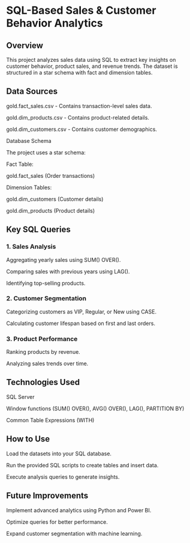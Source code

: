 # SQL-Based Sales & Customer Behavior Analytics

## Overview

This project analyzes sales data using SQL to extract key insights on customer behavior, product sales, and revenue trends. The dataset is structured in a star schema with fact and dimension tables.

## Data Sources

gold.fact_sales.csv - Contains transaction-level sales data.

gold.dim_products.csv - Contains product-related details.

gold.dim_customers.csv - Contains customer demographics.

Database Schema

The project uses a star schema:

Fact Table:

gold.fact_sales (Order transactions)

Dimension Tables:

gold.dim_customers (Customer details)

gold.dim_products (Product details)

## Key SQL Queries

### 1. Sales Analysis

Aggregating yearly sales using SUM() OVER().

Comparing sales with previous years using LAG().

Identifying top-selling products.

### 2. Customer Segmentation

Categorizing customers as VIP, Regular, or New using CASE.

Calculating customer lifespan based on first and last orders.

### 3. Product Performance

Ranking products by revenue.

Analyzing sales trends over time.

## Technologies Used

SQL Server

Window functions (SUM() OVER(), AVG() OVER(), LAG(), PARTITION BY)

Common Table Expressions (WITH)

## How to Use

Load the datasets into your SQL database.

Run the provided SQL scripts to create tables and insert data.

Execute analysis queries to generate insights.

## Future Improvements

Implement advanced analytics using Python and Power BI.

Optimize queries for better performance.

Expand customer segmentation with machine learning.
